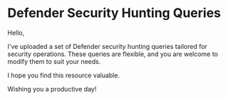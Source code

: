 # Defender Security Hunting Queries

Hello,

I've uploaded a set of Defender security hunting queries tailored for security operations. These queries are flexible, and you are welcome to modify them to suit your needs. 

I hope you find this resource valuable.

Wishing you a productive day!
